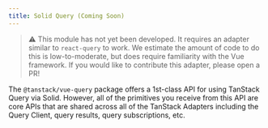 ```yaml
---
title: Solid Query (Coming Soon)
---
```


> ⚠️ This module has not yet been developed. It requires an adapter similar to `react-query` to work. We estimate the amount of code to do this is low-to-moderate, but does require familiarity with the Vue framework. If you would like to contribute this adapter, please open a PR!

The `@tanstack/vue-query` package offers a 1st-class API for using TanStack Query via Solid. However, all of the primitives you receive from this API are core APIs that are shared across all of the TanStack Adapters including the Query Client, query results, query subscriptions, etc.
